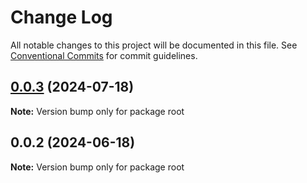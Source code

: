 # Change Log

All notable changes to this project will be documented in this file.
See [Conventional Commits](https://conventionalcommits.org) for commit guidelines.

## [0.0.3](https://github.com/x007xyz/video-cropper/compare/v0.0.2...v0.0.3) (2024-07-18)

**Note:** Version bump only for package root





## 0.0.2 (2024-06-18)

**Note:** Version bump only for package root
